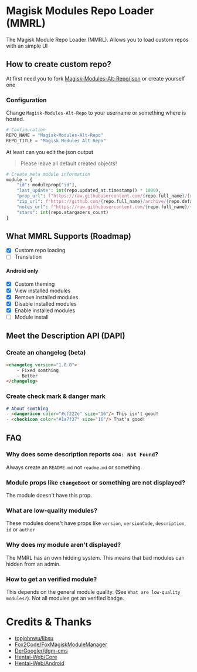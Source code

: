 # Magisk Modules Repo Loader (MMRL)

The Magisk Module Repo Loader (MMRL). Allows you to load custom repos with an simple UI

## How to create custom repo?

At first need you to fork [Magisk-Modules-Alt-Repo/json](https://github.com/Magisk-Modules-Alt-Repo/json) or create yourself one

### Configuration

Change `Magisk-Modules-Alt-Repo` to your username or something where is hosted.

```py
# Configuration
REPO_NAME = "Magisk-Modules-Alt-Repo"
REPO_TITLE = "Magisk Modules Alt Repo"
```

At least can you edit the json output

> Please leave all default created objects!

```py
# Create meta module information
module = {
    "id": moduleprop["id"],
    "last_update": int(repo.updated_at.timestamp() * 1000),
    "prop_url": f"https://raw.githubusercontent.com/{repo.full_name}/{repo.default_branch}/module.prop",
    "zip_url": f"https://github.com/{repo.full_name}/archive/{repo.default_branch}.zip",
    "notes_url": f"https://raw.githubusercontent.com/{repo.full_name}/{repo.default_branch}/README.md",
    "stars": int(repo.stargazers_count)
}
```

## What MMRL Supports (Roadmap)

- [x] Custom repo loading
- [ ] Translation

#### Android only

- [x] Custom theming
- [x] View installed modules
- [x] Remove installed modules
- [x] Disable installed modules
- [x] Enable installed modules
- [ ] Module install

## Meet the Description API (DAPI)

### Create an changelog (beta)

<!-- prettier-ignore -->
```html
<changelog version="1.0.0">
    - Fixed somthing
    - Better
</changelog>
```

### Create check mark & danger mark

<!-- prettier-ignore -->
```markdown
# About somthing
- <dangericon color="#cf222e" size="16"/> This isn't good!
- <checkicon color="#1a7f37" size="16"/> That's good!
```

## FAQ

### Why does some description reports `404: Not Found`?

Always create an `README.md` not `readme.md` or something.

### Module props like `changeBoot` or something are not displayed?

The module doesn't have this prop.

### What are low-quality modules?

These modules doens't have props like `version`, `versionCode`, `description`, `id` or `author`

### Why does my module aren't displayed?

The MMRL has an own hidding system. This means that bad modules can hidden from an admin.

### How to get an verified module?

This depends on the general module quality. (See `What are low-quality modules?`). Not all modules get an verified badge.

# Credits & Thanks

- [topjohnwu/libsu](https://github.com/topjohnwu/libsu)
- [Fox2Code/FoxMagiskModuleManager](https://github.com/Fox2Code/FoxMagiskModuleManager)
- [DerGoogler/dgm-cms](https://github.com/DerGoogler/dgm-cms)
- [Hentai-Web/Core](https://github.com/Hentai-Web/Core)
- [Hentai-Web/Android](https://github.com/Hentai-Web/Android)
